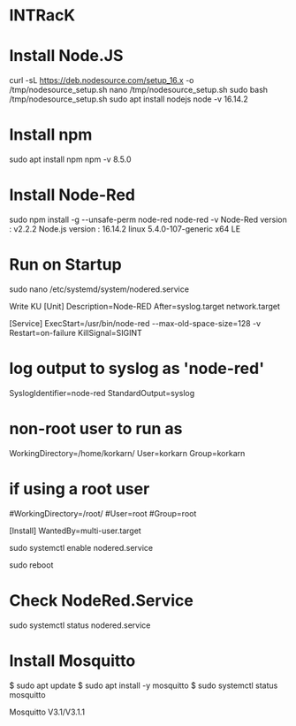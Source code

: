 # INTRacK

# Install Node.JS
curl -sL https://deb.nodesource.com/setup_16.x -o /tmp/nodesource_setup.sh
nano /tmp/nodesource_setup.sh
sudo bash /tmp/nodesource_setup.sh
sudo apt install nodejs
node -v
16.14.2

# Install npm
sudo apt install npm
npm -v
8.5.0

# Install Node-Red
sudo npm install -g --unsafe-perm node-red
node-red -v
Node-Red version : v2.2.2
Node.js version : 16.14.2
linux 5.4.0-107-generic x64 LE

# Run on Startup
sudo nano /etc/systemd/system/nodered.service

Write KU
[Unit]
Description=Node-RED
After=syslog.target network.target

[Service]
ExecStart=/usr/bin/node-red --max-old-space-size=128 -v
Restart=on-failure
KillSignal=SIGINT

# log output to syslog as 'node-red'
SyslogIdentifier=node-red
StandardOutput=syslog

# non-root user to run as
WorkingDirectory=/home/korkarn/
User=korkarn
Group=korkarn

# if using a root user
#WorkingDirectory=/root/
#User=root
#Group=root

[Install]
WantedBy=multi-user.target

sudo systemctl enable nodered.service

sudo reboot


# Check NodeRed.Service
sudo systemctl status nodered.service


# Install Mosquitto
$ sudo apt update 
$ sudo apt install -y mosquitto
$ sudo systemctl status mosquitto

Mosquitto V3.1/V3.1.1

